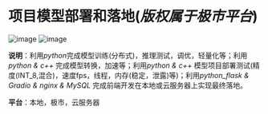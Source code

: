 # 项目模型部署和落地(*版权属于极市平台*)

![image](https://user-images.githubusercontent.com/83021418/198828475-50e1b7a8-f697-470e-89e4-6536a6ac31b4.png)
![image](https://user-images.githubusercontent.com/83021418/198828487-72a3386b-fd17-4472-ac9c-69713d692774.png)

**说明**：利用*python*完成模型训练(分布式)，推理测试，调优，轻量化等；利用*python & c++* 完成模型转换，加速等；利用*python & c++* 模型项目部署测试(精度(INT_8,混合)，速度fps，线程，内存(稳定，泄露)等)；利用*python_flask &  Gradio & nginx & MySQL* 完成前端开发在本地或云服务器上实现最终落地。

**平台**：本地，极市，云服务器
